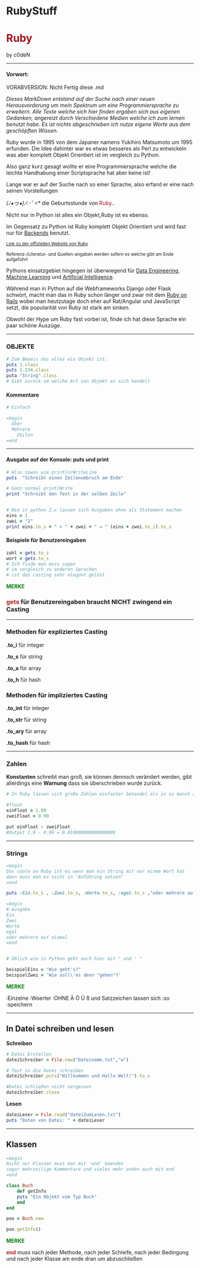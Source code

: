 # RubyStuff
# <span style="color:#9B111E">Ruby</span>
by c0deN
___

#### Vorwort:

VORABVERSION: Nicht Fertig diese .md

<i>Dieses MarkDown entstand auf der Suche nach einer neuen Herausvorderung um mein Spektrum um eine Programmiersprache zu erweitern. Alle Texte welche sich hier finden ergaben sich aus eigenen Gedanken, angereizt durch Verschiedene Medien welche ich zum lernen benutzt habe. Es ist nichts abgeschrieben ich nutze eigene Worte aus dem geschöpften Wissen. </i>

Ruby wurde in 1995 von dem Japaner namens Yukihiro Matsumoto  um 1995 erfunden.
Die Idee dahinter war es etwas besseres als Perl zu entwickeln was aber komplett Objekt Orientiert ist im vergleich zu Python.

Also ganz kurz gesagt wollte er eine Programmiersprache welche die leichte Handhabung einer Scriptsprache hat aber keine ist!

Lange war er auf der Suche nach so einer Sprache, also erfand er eine nach seinen Vorstellungen

**(ﾉ◕ヮ◕)ﾉ*:･ﾟ✧** die Geburtsstunde von <span style="color:#9B111E">Ruby</span>..

Nicht nur in Python ist alles ein Objekt,Ruby ist es ebenso.

Im Gegensatz zu Python ist Ruby komplett Objekt Orientiert und wird fast nur für  [Backends](https://codeburst.io/web-backend-development-with-ruby-rails-part-one-ae4cf818e546) benutzt. 

<small>[Link zu der offiziellen Website von Ruby](https://www.ruby-lang.org/de/)</small>

<small>Referenz-/Literatur- und Quellen-angaben werden sofern es welche gibt am Ende aufgeführt</small>

Pythons einsatzgebiet hingegen ist überwiegend für [Data Engineering](https://www.alexanderthamm.com/de/artikel/data-engineering-grundlagen-aufgaben-und-bedeutung/), [Machine Learning](https://de.wikipedia.org/wiki/Maschinelles_Lernen) und [Artificial Intelligence]([https://de.wikipedia.org/wiki/K%C3%BCnstliche_Intelligenz](https://de.wikipedia.org/wiki/Künstliche_Intelligenz)). 

Während man in Python auf die Webframeworks Django oder Flask schwört, macht man das in Ruby schon länger und zwar mit dem [Ruby on Rails](https://rubyonrails.org/) wobei man heutzutage doch eher auf Rat/Angular und JavaScript setzt, die popularität von Ruby ist stark am sinken.

Obwohl der Hype um Ruby fast vorbei ist, finde ich hat diese Sprache ein paar schöne Auszüge.

___

### OBJEKTE

```ruby
# Zum Beweis das alles ein Objekt ist:
puts 1.class
puts 1.234.class
puta "String".class
# Gibt zurück um welche Art von Objekt es sich handelt
```

#### Kommentare

```ruby
# Einfach

=begin
  Über
  Mehrere
	Zeilen
=end
```

___

#### Ausgabe auf der Konsole:     puts     und    print

```ruby
# Also sowas wie println/WriteLine
puts  "Schreibt einen Zeilenumbruch am Ende"

# Ganz normal print/Write
print "Schreibt den Text in der selben Zeile"


# Wie in python 2.x lassen sich Ausgaben ohne als Statement machen
eins = 1
zwei = "2"
print eins.to_s + " + " + zwei + " = " (eins + zwei.to_i).to_s
```



#### Beispiele für Benutzereingaben

```ruby
zahl = gets.to_i
wort = gets.to_s
# Ich finde man muss sagen 
# im vergleich zu anderen Sprachen
# ist das casting sehr elegant gelöst
```

<span style=color:green>**MERKE**</span>

### <span style="color:firebrick">gets</span> für Benutzereingaben braucht NICHT zwingend ein  Casting

___



### Methoden für expliziertes Casting

**.to_i**    für integer 

**.to_s**    für string

**.to_a**   für array

**.to_h**    für hash

### Methoden für impliziertes Casting

**.to_int**    für integer 

**.to_str**    für string

**.to_ary**   für array

**.to_hash**    für hash

___

### Zahlen

**Konstanten** schreibt man groß, sie können dennoch verändert werden, gibt allerdings eine **Warnung** dass sie überschrieben wurde zurück.

```ruby
# In Ruby lassen sich große Zahlen einfacher behandel als in so manch anderen Sprachen

#float
einFloat = 1.00
zweiFloat = 0.99

put einFloat - zweiFloat
#Output 1.0 - 0.99 = 0.010000000000000009
```

___

### Strings

```ruby
=begin
Das coole an Ruby ist es wenn man ein String mit nur einem Wort hat
dann muss man es nicht in "Anführung setzen"
=end

puts :Ein.to_s , :Zwei.to_s, :Worte.to_s, :egal.to_s ,"oder mehrere auf einmal"

=begin
# Ausgabe
Ein
Zwei
Worte
egal
oder mehrere auf einmal
=end


# Üblich wie in Python geht auch hier mit " und ' "

beispielEins = "Wie geht's?"
beispielZwei = 'Wie soll\'es denn "gehen"?'

```

<span style=color:green>**MERKE**</span>

:Einzelne :Woerter   :OHNE Ä Ö Ü ß und Satzzeichen lassen sich :so :speichern

___

## In Datei schreiben und lesen

**Schreiben**

```ruby
# Datei Erstellen
dateiSchreiber = File.new("Dateiname.txt","w")

# Text in die Datei schreiben
dateiSchreiber.puts("Willkommen und Hallo Welt!").to_s

#Datei schließen nicht vergessen
dateiSchreiber.close

```

**Lesen**

```ruby
dateiLeser = File.read("dateiZumLesen.txt")
puts "Daten von Datei: " + dateiLeser

```

___

## Klassen

```ruby
=begin
Nicht nur Klassen muss man mit 'end' beenden
sogar mehrzeilige Kommentare und vieles mehr enden auch mit end
=end

class Buch
	def getInfo
	puts "Ein Objekt vom Typ Buch"
	end
end

poo = Buch.new

poo.getInfo()

```

<span style=color:green>**MERKE**</span>

<span style="color:firebrick">**end**</span> muss nach jeder Methode, nach jeder Schleife, nach jeder Bedingung und nach jeder Klasse am ende dran um abzuschließen
